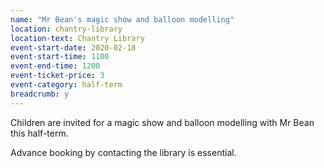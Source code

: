 ```yaml
---
name: "Mr Bean's magic show and balloon modelling"
location: chantry-library
location-text: Chantry Library
event-start-date: 2020-02-18
event-start-time: 1100
event-end-time: 1200
event-ticket-price: 3
event-category: half-term
breadcrumb: y
---
```


Children are invited for a magic show and balloon modelling with Mr Bean this half-term.

Advance booking by contacting the library is essential.
